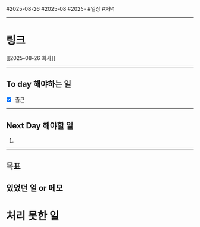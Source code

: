 #2025-08-26 #2025-08 #2025-
#일상 #저녁 

-------
# 링크
[[2025-08-26 회사]]

---
## To day 해야하는 일
- [x] 출근

---
## Next Day 해야할 일
1. 

---

## 목표


## 있었던 일  or 메모


# 처리 못한 일